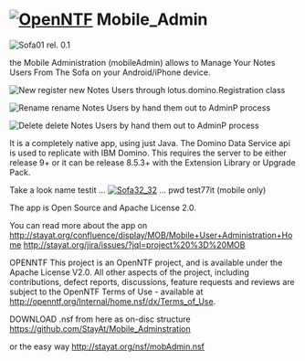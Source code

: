 <a href="http://stayat.org/confluence/display/MOB"><img src="http://StayAt.org/images/plx/OpenNTF.bmp" alt="OpenNTF"></a>
Mobile_Admin
============

<img src="http://StayAt.org/images/plx/sofa01.jpg" alt="Sofa01">   rel. 0.1

the Mobile Administration (mobileAdmin) allows to Manage Your Notes Users From The Sofa on your Android/iPhone device.


<img src="http://StayAt.org/images/plx/New01.gif" alt="New"> register new Notes Users through lotus.domino.Registration class

<img src="http://StayAt.org/images/plx/Rename01.gif" alt="Rename"> rename Notes Users by hand them out to AdminP process

<img src="http://StayAt.org/images/plx/Delete01.gif" alt="Delete"> delete Notes Users by hand them out to AdminP process


It is a completely native app, using just Java. The Domino Data Service api is used to replicate with IBM Domino. This requires the server to be either release 9+ or it can be release 8.5.3+ with the Extension Library or Upgrade Pack.

Take a look name testit ...  <a href="http://stayat.org/mobAdmin.nsf"><img src="http://StayAt.org/images/plx/Sofa32_32.jpg" alt="Sofa32_32"></a>  ... pwd test77it (mobile only)

The app is Open Source and Apache License 2.0.

You can read more about the app on http://stayat.org/confluence/display/MOB/Mobile+User+Administration+Home http://stayat.org/jira/issues/?jql=project%20%3D%20MOB

OPENNTF This project is an OpenNTF project, and is available under the Apache License V2.0.
All other aspects of the project, including contributions, defect reports, discussions, feature requests and reviews are subject to the OpenNTF Terms of Use - available at http://openntf.org/Internal/home.nsf/dx/Terms_of_Use.

DOWNLOAD .nsf
from here as on-disc structure
https://github.com/StayAt/Mobile_Adminstration

or the easy way
http://stayat.org/nsf/mobAdmin.nsf
